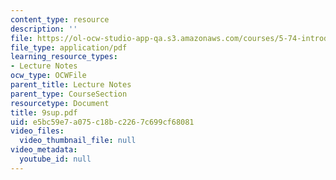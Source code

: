 ```yaml
---
content_type: resource
description: ''
file: https://ol-ocw-studio-app-qa.s3.amazonaws.com/courses/5-74-introductory-quantum-mechanics-ii-spring-2004/e5bc59e7a075c18bc2267c699cf68081_9sup.pdf
file_type: application/pdf
learning_resource_types:
- Lecture Notes
ocw_type: OCWFile
parent_title: Lecture Notes
parent_type: CourseSection
resourcetype: Document
title: 9sup.pdf
uid: e5bc59e7-a075-c18b-c226-7c699cf68081
video_files:
  video_thumbnail_file: null
video_metadata:
  youtube_id: null
---
```

